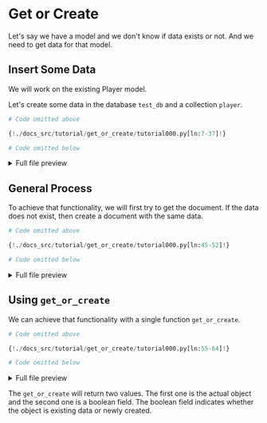 # Get or Create

Let's say we have a model and we don't know if data exists or not. And we need to get data for that model.

## Insert Some Data

We will work on the existing Player model.

Let's create some data in the database `test_db` and a collection `player`.

```python
# Code omitted above

{!./docs_src/tutorial/get_or_create/tutorial000.py[ln:7-37]!}

# Code omitted below
```

<details>
<summary>Full file preview</summary>
```Python
{!./docs_src/tutorial/find_and_filter/tutorial000.py!}
```
</details>

## General Process

To achieve that functionality, we will first try to get the document. If the data does not exist, then create a document with the same data.

```python
# Code omitted above

{!./docs_src/tutorial/get_or_create/tutorial000.py[ln:45-52]!}

# Code omitted below
```

<details>
<summary>Full file preview</summary>
```Python
{!./docs_src/tutorial/get_or_create/tutorial000.py!}
```
</details>

## Using `get_or_create`

We can achieve that functionality with a single function `get_or_create`.

```python
# Code omitted above

{!./docs_src/tutorial/get_or_create/tutorial000.py[ln:55-64]!}

# Code omitted below
```

<details>
<summary>Full file preview</summary>
```Python
{!./docs_src/tutorial/get_or_create/tutorial000.py!}
```
</details>

The `get_or_create` will return two values. The first one is the actual object and the second one is a boolean field. The boolean field indicates whether the object is existing data or newly created.
